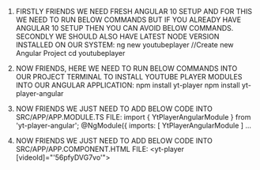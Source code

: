 1. FIRSTLY FRIENDS WE NEED FRESH ANGULAR 10 SETUP AND FOR THIS WE NEED TO RUN BELOW COMMANDS BUT IF YOU ALREADY HAVE ANGULAR 10 SETUP THEN YOU CAN AVOID BELOW COMMANDS. SECONDLY WE SHOULD ALSO HAVE LATEST NODE VERSION INSTALLED ON OUR SYSTEM:
ng new youtubeplayer //Create new Angular Project
cd youtubeplayer

2. NOW FRIENDS, HERE WE NEED TO RUN BELOW COMMANDS INTO OUR PROJECT TERMINAL TO INSTALL YOUTUBE PLAYER MODULES INTO OUR ANGULAR APPLICATION:
npm install yt-player
npm install yt-player-angular

3. NOW FRIENDS WE JUST NEED TO ADD BELOW CODE INTO SRC/APP/APP.MODULE.TS FILE:
import { YtPlayerAngularModule } from 'yt-player-angular';
@NgModule({
  imports: [
    YtPlayerAngularModule
  ]
...

4. NOW FRIENDS WE JUST NEED TO ADD BELOW CODE INTO SRC/APP/APP.COMPONENT.HTML FILE:
<yt-player [videoId]="'56pfyDVG7vo'"></yt-player>

